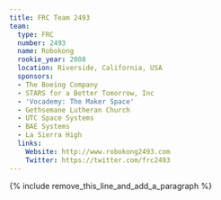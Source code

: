 ```yaml
---
title: FRC Team 2493
team:
  type: FRC
  number: 2493
  name: Robokong
  rookie_year: 2008
  location: Riverside, California, USA
  sponsors:
  - The Boeing Company
  - STARS for a Better Tomorrow, Inc
  - 'Vocademy: The Maker Space'
  - Gethsemane Lutheran Church
  - UTC Space Systems
  - BAE Systems
  - La Sierra High
  links:
    Website: http://www.robokong2493.com
    Twitter: https://twitter.com/frc2493
---
```


{% include remove_this_line_and_add_a_paragraph %}